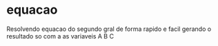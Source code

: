 # equacao
Resolvendo equacao do segundo gral de forma rapido e facil
gerando o resultado so com a as variaveis A B C
